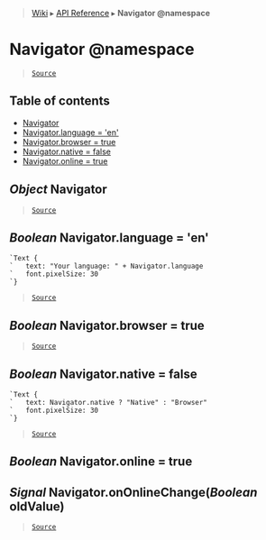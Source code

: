 > [Wiki](Home) ▸ [API Reference](API-Reference) ▸ **Navigator @namespace**

Navigator @namespace
====================

> [`Source`](/Neft-io/neft/tree/master/src/renderer/types/namespace/navigator.litcoffee#navigator-namespace)

## Table of contents
  * [Navigator](#object-navigator)
  * [Navigator.language = 'en'](#boolean-navigatorlanguage--en)
  * [Navigator.browser = true](#boolean-navigatorbrowser--true)
  * [Navigator.native = false](#boolean-navigatornative--false)
  * [Navigator.online = true](#boolean-navigatoronline--true)

*Object* Navigator
------------------

> [`Source`](/Neft-io/neft/tree/master/src/renderer/types/namespace/navigator.litcoffee#object-navigator)

*Boolean* Navigator.language = 'en'
-----------------------------------

```nml
`Text {
`   text: "Your language: " + Navigator.language
`   font.pixelSize: 30
`}
```

> [`Source`](/Neft-io/neft/tree/master/src/renderer/types/namespace/navigator.litcoffee#boolean-navigatorlanguage--en)

*Boolean* Navigator.browser = true
----------------------------------

> [`Source`](/Neft-io/neft/tree/master/src/renderer/types/namespace/navigator.litcoffee#boolean-navigatorbrowser--true)

*Boolean* Navigator.native = false
----------------------------------

```style
`Text {
`   text: Navigator.native ? "Native" : "Browser"
`   font.pixelSize: 30
`}
```

> [`Source`](/Neft-io/neft/tree/master/src/renderer/types/namespace/navigator.litcoffee#boolean-navigatornative--false)

*Boolean* Navigator.online = true
---------------------------------
## *Signal* Navigator.onOnlineChange(*Boolean* oldValue)

> [`Source`](/Neft-io/neft/tree/master/src/renderer/types/namespace/navigator.litcoffee#boolean-navigatoronline--true-signal-navigatorononlinechangeboolean-oldvalue)

